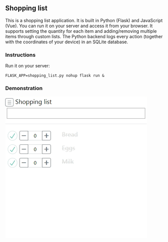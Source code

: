 ## Shopping list

This is a shopping list application. It is built in Python (Flask) and JavaScript (Vue). You can run it on your server and access it from your browser. It supports setting the quantity for each item and adding/removing multiple items through custom lists. The Python backend logs every action (together with the coordinates of your device) in an SQLite database.

### Instructions

Run it on your server:
```
FLASK_APP=shopping_list.py nohup flask run &
```

### Demonstration

![](demo.gif)
